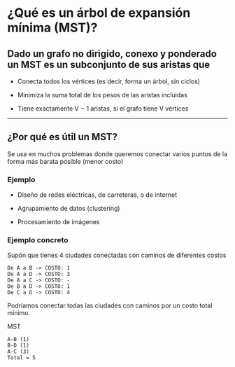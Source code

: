 # ¿Qué es un árbol de expansión mínima (MST)?

## Dado un grafo no dirigido, conexo y ponderado un MST es un subconjunto de sus aristas que

- Conecta todos los vértices (es decir, forma un árbol, sin ciclos)

- Minimiza la suma total de los pesos de las aristas incluidas

- Tiene exactamente V − 1 aristas, si el grafo tiene V vértices

---

## ¿Por qué es útil un MST?

Se usa en muchos problemas donde queremos conectar varios puntos de la forma más barata posible (menor costo)

### Ejemplo

- Diseño de redes eléctricas, de carreteras, o de internet

- Agrupamiento de datos (clustering)

- Procesamiento de imágenes

### Ejemplo concreto

Supón que tienes 4 ciudades conectadas con caminos de diferentes costos
```
De A a B -> COSTO: 1
De A a D -> COSTO: 3
De A a C -> COSTO: -
De B a D -> COSTO: 1
De C a D -> COSTO: 4
```

Podríamos conectar todas las ciudades con caminos por un costo total mínimo. 

MST
```
A-B (1)
B-D (1)
A-C (3)
Total = 5
```

